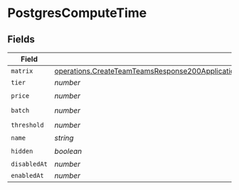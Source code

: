 # PostgresComputeTime


## Fields

| Field                                                                                                                                                                                                                                        | Type                                                                                                                                                                                                                                         | Required                                                                                                                                                                                                                                     | Description                                                                                                                                                                                                                                  |
| -------------------------------------------------------------------------------------------------------------------------------------------------------------------------------------------------------------------------------------------- | -------------------------------------------------------------------------------------------------------------------------------------------------------------------------------------------------------------------------------------------- | -------------------------------------------------------------------------------------------------------------------------------------------------------------------------------------------------------------------------------------------- | -------------------------------------------------------------------------------------------------------------------------------------------------------------------------------------------------------------------------------------------- |
| `matrix`                                                                                                                                                                                                                                     | [operations.CreateTeamTeamsResponse200ApplicationJSONResponseBodyBillingInvoiceItemsPostgresComputeTimeMatrix](../../models/operations/createteamteamsresponse200applicationjsonresponsebodybillinginvoiceitemspostgrescomputetimematrix.md) | :heavy_minus_sign:                                                                                                                                                                                                                           | N/A                                                                                                                                                                                                                                          |
| `tier`                                                                                                                                                                                                                                       | *number*                                                                                                                                                                                                                                     | :heavy_minus_sign:                                                                                                                                                                                                                           | N/A                                                                                                                                                                                                                                          |
| `price`                                                                                                                                                                                                                                      | *number*                                                                                                                                                                                                                                     | :heavy_check_mark:                                                                                                                                                                                                                           | N/A                                                                                                                                                                                                                                          |
| `batch`                                                                                                                                                                                                                                      | *number*                                                                                                                                                                                                                                     | :heavy_check_mark:                                                                                                                                                                                                                           | N/A                                                                                                                                                                                                                                          |
| `threshold`                                                                                                                                                                                                                                  | *number*                                                                                                                                                                                                                                     | :heavy_check_mark:                                                                                                                                                                                                                           | N/A                                                                                                                                                                                                                                          |
| `name`                                                                                                                                                                                                                                       | *string*                                                                                                                                                                                                                                     | :heavy_minus_sign:                                                                                                                                                                                                                           | N/A                                                                                                                                                                                                                                          |
| `hidden`                                                                                                                                                                                                                                     | *boolean*                                                                                                                                                                                                                                    | :heavy_check_mark:                                                                                                                                                                                                                           | N/A                                                                                                                                                                                                                                          |
| `disabledAt`                                                                                                                                                                                                                                 | *number*                                                                                                                                                                                                                                     | :heavy_minus_sign:                                                                                                                                                                                                                           | N/A                                                                                                                                                                                                                                          |
| `enabledAt`                                                                                                                                                                                                                                  | *number*                                                                                                                                                                                                                                     | :heavy_minus_sign:                                                                                                                                                                                                                           | N/A                                                                                                                                                                                                                                          |